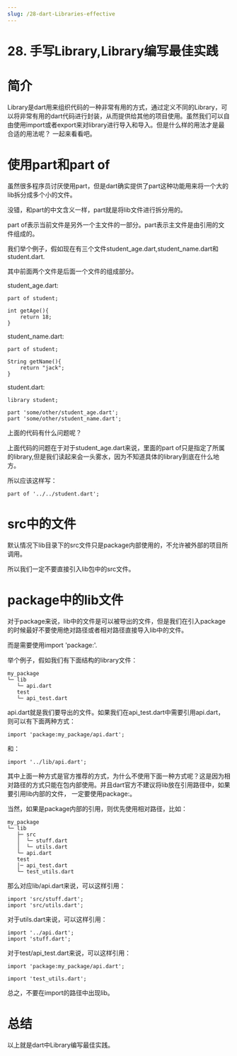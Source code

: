 ```yaml
---
slug: /28-dart-Libraries-effective
---
```


# 28. 手写Library,Library编写最佳实践



# 简介

Library是dart用来组织代码的一种非常有用的方式，通过定义不同的Library，可以将非常有用的dart代码进行封装，从而提供给其他的项目使用。虽然我们可以自由使用import或者export来对library进行导入和导入。但是什么样的用法才是最合适的用法呢？ 一起来看看吧。

# 使用part和part of

虽然很多程序员讨厌使用part，但是dart确实提供了part这种功能用来将一个大的lib拆分成多个小的文件。

没错，和part的中文含义一样，part就是将lib文件进行拆分用的。

part of表示当前文件是另外一个主文件的一部分。part表示主文件是由引用的文件组成的。

我们举个例子，假如现在有三个文件student_age.dart,student_name.dart和student.dart.

其中前面两个文件是后面一个文件的组成部分。

student_age.dart:

```
part of student;

int getAge(){
    return 18;
}
```

student_name.dart:

```
part of student;

String getName(){
    return "jack";
}
```

student.dart:

```
library student;

part 'some/other/student_age.dart';
part 'some/other/student_name.dart';
```

上面的代码有什么问题呢？

上面代码的问题在于对于student_age.dart来说，里面的part of只是指定了所属的library,但是我们读起来会一头雾水，因为不知道具体的library到底在什么地方。

所以应该这样写：

```
part of '../../student.dart';
```

# src中的文件

默认情况下lib目录下的src文件只是package内部使用的，不允许被外部的项目所调用。

所以我们一定不要直接引入lib包中的src文件。

# package中的lib文件

对于package来说，lib中的文件是可以被导出的文件，但是我们在引入package的时候最好不要使用绝对路径或者相对路径直接导入lib中的文件。

而是需要使用import 'package:'.

举个例子，假如我们有下面结构的library文件：

```
my_package
└─ lib
   └─ api.dart
   test
   └─ api_test.dart
```

api.dart就是我们要导出的文件。如果我们在api_test.dart中需要引用api.dart，则可以有下面两种方式：

```
import 'package:my_package/api.dart';
```

和：

```
import '../lib/api.dart';
```

其中上面一种方式是官方推荐的方式，为什么不使用下面一种方式呢？这是因为相对路径的方式只能在包内部使用。并且dart官方不建议将lib放在引用路径中，如果要引用lib内部的文件， 一定要使用package:。

当然，如果是package内部的引用，则优先使用相对路径，比如：

```
my_package
└─ lib
   ├─ src
   │  └─ stuff.dart
   │  └─ utils.dart
   └─ api.dart
   test
   │─ api_test.dart
   └─ test_utils.dart

```

那么对应lib/api.dart来说，可以这样引用：

```
import 'src/stuff.dart';
import 'src/utils.dart';
```

对于utils.dart来说，可以这样引用：

```
import '../api.dart';
import 'stuff.dart';
```

对于test/api_test.dart来说，可以这样引用：

```
import 'package:my_package/api.dart'; 

import 'test_utils.dart';
```

总之，不要在import的路径中出现lib。

# 总结

以上就是dart中Library编写最佳实践。













